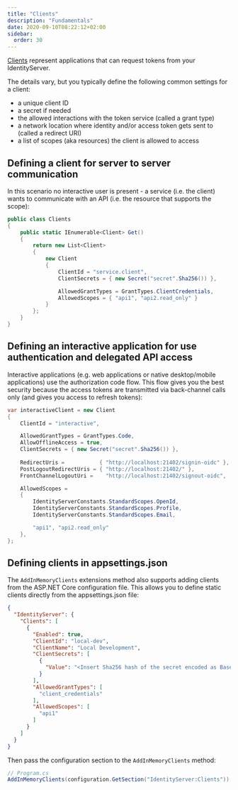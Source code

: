 ```yaml
---
title: "Clients"
description: "Fundamentals"
date: 2020-09-10T08:22:12+02:00
sidebar:
  order: 30
---
```


[Clients](/identityserver/v7/overview/terminology#client) represent applications that can request tokens from your
IdentityServer.

The details vary, but you typically define the following common settings for a client:

* a unique client ID
* a secret if needed
* the allowed interactions with the token service (called a grant type)
* a network location where identity and/or access token gets sent to (called a redirect URI)
* a list of scopes (aka resources) the client is allowed to access

## Defining a client for server to server communication

In this scenario no interactive user is present - a service (i.e. the client) wants to communicate with an API (i.e. the
resource that supports the scope):

```cs
public class Clients
{
    public static IEnumerable<Client> Get()
    {
        return new List<Client>
        {
            new Client
            {
                ClientId = "service.client",                    
                ClientSecrets = { new Secret("secret".Sha256()) },

                AllowedGrantTypes = GrantTypes.ClientCredentials,
                AllowedScopes = { "api1", "api2.read_only" }
            }
        };
    }
}
```

## Defining an interactive application for use authentication and delegated API access

Interactive applications (e.g. web applications or native desktop/mobile applications) use the authorization code flow.
This flow gives you the best security because the access tokens are transmitted via back-channel calls only (and gives
you access to refresh tokens):

```cs
var interactiveClient = new Client
{
    ClientId = "interactive",

    AllowedGrantTypes = GrantTypes.Code,
    AllowOfflineAccess = true,
    ClientSecrets = { new Secret("secret".Sha256()) },
    
    RedirectUris =           { "http://localhost:21402/signin-oidc" },
    PostLogoutRedirectUris = { "http://localhost:21402/" },
    FrontChannelLogoutUri =    "http://localhost:21402/signout-oidc",

    AllowedScopes = 
    {
        IdentityServerConstants.StandardScopes.OpenId,
        IdentityServerConstants.StandardScopes.Profile,
        IdentityServerConstants.StandardScopes.Email,

        "api1", "api2.read_only"
    },
};
```

## Defining clients in appsettings.json

The `AddInMemoryClients` extensions method also supports adding clients from the ASP.NET Core configuration file. This
allows you to define static clients directly from the appsettings.json file:

```json title=appsettings.json
{
  "IdentityServer": {
    "Clients": [
      {
        "Enabled": true,
        "ClientId": "local-dev",
        "ClientName": "Local Development",
        "ClientSecrets": [
          {
            "Value": "<Insert Sha256 hash of the secret encoded as Base64 string>"
          }
        ],
        "AllowedGrantTypes": [
          "client_credentials"
        ],
        "AllowedScopes": [
          "api1"
        ]
      }
    ]
  }
}
```

Then pass the configuration section to the `AddInMemoryClients` method:

```cs
// Program.cs
AddInMemoryClients(configuration.GetSection("IdentityServer:Clients"))
```
